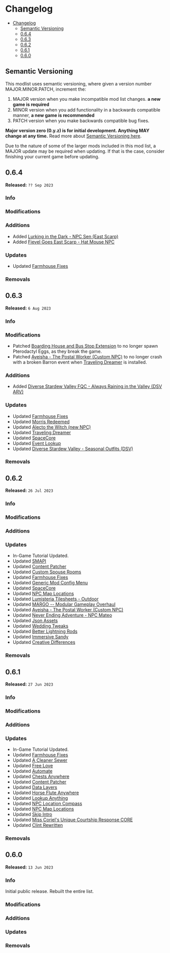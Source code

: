 # Changelog

- [Changelog](#changelog)
  - [Semantic Versioning](#semantic-versioning)
  - [0.6.4](#064)
  - [0.6.3](#063)
  - [0.6.2](#062)
  - [0.6.1](#061)
  - [0.6.0](#060)

## Semantic Versioning

This modlist uses semantic versioning, where given a version number MAJOR.MINOR.PATCH, increment the:

1. MAJOR version when you make incompatible mod list changes. **a new game is required**
2. MINOR version when you add functionality in a backwards compatible manner, **a new game is recommended**
3. PATCH version when you make backwards compatible bug fixes.

**Major version zero (0.y.z) is for initial development. Anything MAY change at any time.** Read more about [Semantic Versioning here](https://semver.org/).

Due to the nature of some of the larger mods included in this mod list, a MAJOR update may be required when updating. If that is the case, consider finishing your current game before updating.

## 0.6.4

**Released:** `?? Sep 2023`

### Info <!-- omit in toc -->

### Modifications <!-- omit in toc -->

### Additions <!-- omit in toc -->

- Added [Lurking in the Dark - NPC Sen (East Scarp)](https://www.nexusmods.com/stardewvalley/mods/10770)
- Added [Fievel Goes East Scarp - Hat Mouse NPC](https://www.nexusmods.com/stardewvalley/mods/17315/)

### Updates <!-- omit in toc -->

- Updated [Farmhouse Fixes](https://www.nexusmods.com/stardewvalley/mods/16507)

### Removals <!-- omit in toc -->

## 0.6.3

**Released:** `6 Aug 2023`

### Info <!-- omit in toc -->

### Modifications <!-- omit in toc -->

- Patched [Boarding House and Bus Stop Extension](https://www.nexusmods.com/stardewvalley/mods/4120) to no longer spawn Pterodactyl Eggs, as they break the game.
- Patched [Ayeisha - The Postal Worker (Custom NPC)](https://www.nexusmods.com/stardewvalley/mods/6427) to no longer crash with a broken Barron event when [Traveling Dreamer](https://www.nexusmods.com/stardewvalley/mods/15881) is installed.

### Additions <!-- omit in toc -->

- Added [Diverse Stardew Valley FQC - Always Raining in the Valley (DSV ARV)](https://www.nexusmods.com/stardewvalley/mods/17064)

### Updates <!-- omit in toc -->

- Updated [Farmhouse Fixes](https://www.nexusmods.com/stardewvalley/mods/16507)
- Updated [Morris Redeemed](https://www.nexusmods.com/stardewvalley/mods/12667)
- Updated [Alecto the Witch (new NPC)](https://www.nexusmods.com/stardewvalley/mods/10671)
- Updated [Traveling Dreamer](https://www.nexusmods.com/stardewvalley/mods/15881)
- Updated [SpaceCore](https://www.nexusmods.com/stardewvalley/mods/1348)
- Updated [Event Lookup](https://www.nexusmods.com/stardewvalley/mods/8505)
- Updated [Diverse Stardew Valley - Seasonal Outfits (DSV)](https://www.nexusmods.com/stardewvalley/mods/17059)

### Removals <!-- omit in toc -->

## 0.6.2

**Released:** `26 Jul 2023`

### Info <!-- omit in toc -->

### Modifications <!-- omit in toc -->

### Additions <!-- omit in toc -->

### Updates <!-- omit in toc -->

- In-Game Tutorial Updated.
- Updated [SMAPI](https://smapi.io/)
- Updated [Content Patcher](https://www.nexusmods.com/stardewvalley/mods/1915)
- Updated [Custom Spouse Rooms](https://www.nexusmods.com/stardewvalley/mods/10029)
- Updated [Farmhouse Fixes](https://www.nexusmods.com/stardewvalley/mods/16507)
- Updated [Generic Mod Config Menu](https://www.nexusmods.com/stardewvalley/mods/5098)
- Updated [SpaceCore](https://www.nexusmods.com/stardewvalley/mods/1348)
- Updated [NPC Map Locations](https://www.nexusmods.com/stardewvalley/mods/239)
- Updated [Lumisteria Tilesheets - Outdoor](https://www.nexusmods.com/stardewvalley/mods/10448)
- Updated [MARGO -- Modular Gameplay Overhaul](https://www.nexusmods.com/stardewvalley/mods/14470)
- Updated [Ayeisha - The Postal Worker (Custom NPC)](https://www.nexusmods.com/stardewvalley/mods/6427)
- Updated [Never Ending Adventure - NPC Mateo](https://www.nexusmods.com/stardewvalley/mods/12369)
- Updated [Json Assets](https://www.nexusmods.com/stardewvalley/mods/1720)
- Updated [Wedding Tweaks](https://www.nexusmods.com/stardewvalley/mods/10117)
- Updated [Better Lightning Rods](https://www.nexusmods.com/stardewvalley/mods/10631)
- Updated [Immersive Sandy](https://www.nexusmods.com/stardewvalley/mods/13609)
- Updated [Creative Differences](https://www.nexusmods.com/stardewvalley/mods/13437)

### Removals <!-- omit in toc -->

## 0.6.1

**Released:** `27 Jun 2023`

### Info <!-- omit in toc -->

### Modifications <!-- omit in toc -->

### Additions <!-- omit in toc -->

### Updates <!-- omit in toc -->

- In-Game Tutorial Updated.
- Updated [Farmhouse Fixes](https://www.nexusmods.com/stardewvalley/mods/16507)
- Updated [A Cleaner Sewer](https://www.nexusmods.com/stardewvalley/mods/5751)
- Updated [Free Love](https://www.nexusmods.com/stardewvalley/mods/10021)
- Updated [Automate](https://www.nexusmods.com/stardewvalley/mods/1063)
- Updated [Chests Anywhere](https://www.nexusmods.com/stardewvalley/mods/518)
- Updated [Content Patcher](https://www.nexusmods.com/stardewvalley/mods/1915)
- Updated [Data Layers](https://www.nexusmods.com/stardewvalley/mods/1691)
- Updated [Horse Flute Anywhere](https://www.nexusmods.com/stardewvalley/mods/7500)
- Updated [Lookup Anything](https://www.nexusmods.com/stardewvalley/mods/541)
- Updated [NPC Location Compass](https://www.nexusmods.com/stardewvalley/mods/3045)
- Updated [NPC Map Locations](https://www.nexusmods.com/stardewvalley/mods/239)
- Updated [Skip Intro](https://www.nexusmods.com/stardewvalley/mods/533)
- Updated [Miss Coriel's Unique Courtship Response CORE](https://www.nexusmods.com/stardewvalley/mods/8284)
- Updated [Clint Rewritten](https://www.nexusmods.com/stardewvalley/mods/15830)

### Removals <!-- omit in toc -->


## 0.6.0

**Released:** `13 Jun 2023`

### Info <!-- omit in toc -->

Initial public release. Rebuilt the entire list.

### Modifications <!-- omit in toc -->

### Additions <!-- omit in toc -->

### Updates <!-- omit in toc -->

### Removals <!-- omit in toc -->
